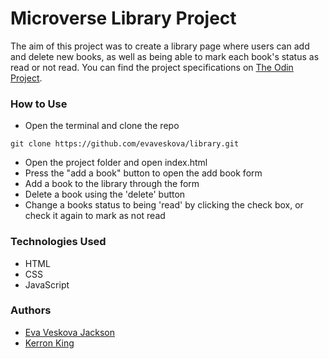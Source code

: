 # Microverse Library Project

The aim of this project was to create a library page where users can add and delete new books, as well as being able to mark each book's status as read or not read. You can find the project specifications on [The Odin Project](https://www.theodinproject.com/courses/javascript/lessons/library).

### How to Use

* Open the terminal and clone the repo 
```
git clone https://github.com/evaveskova/library.git
```
* Open the project folder and open index.html
* Press the "add a book" button to open the add book form
* Add a book to the library through the form
* Delete a book using the 'delete' button
* Change a books status to being 'read' by clicking the check box, or check it again to mark as not read

### Technologies Used
* HTML
* CSS
* JavaScript

### Authors
* [Eva Veskova Jackson](https://github.com/evaveskova)
* [Kerron King](https://github.com/KerronKing )
